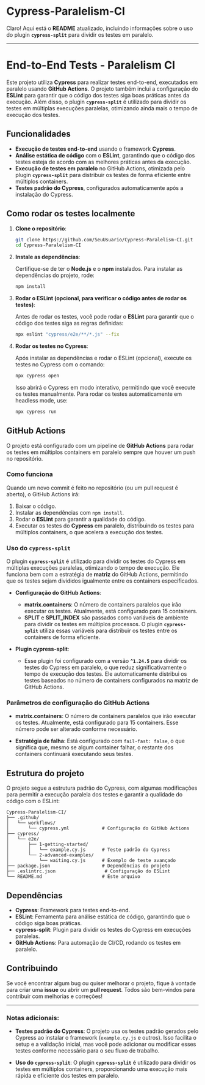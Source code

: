 # Cypress-Paralelism-CI
 
Claro! Aqui está o **README** atualizado, incluindo informações sobre o uso do plugin **`cypress-split`** para dividir os testes em paralelo.

---

# End-to-End Tests - Paralelism CI

Este projeto utiliza **Cypress** para realizar testes end-to-end, executados em paralelo usando **GitHub Actions**. O projeto também inclui a configuração do **ESLint** para garantir que o código dos testes siga boas práticas antes da execução. Além disso, o plugin **`cypress-split`** é utilizado para dividir os testes em múltiplas execuções paralelas, otimizando ainda mais o tempo de execução dos testes.

## Funcionalidades

- **Execução de testes end-to-end** usando o framework **Cypress**.
- **Análise estática de código** com o **ESLint**, garantindo que o código dos testes esteja de acordo com as melhores práticas antes da execução.
- **Execução de testes em paralelo** no GitHub Actions, otimizada pelo plugin **`cypress-split`** para distribuir os testes de forma eficiente entre múltiplos containers.
- **Testes padrão do Cypress**, configurados automaticamente após a instalação do Cypress.

## Como rodar os testes localmente

1. **Clone o repositório**:

   ```bash
   git clone https://github.com/SeuUsuario/Cypress-Paralelism-CI.git
   cd Cypress-Paralelism-CI
   ```

2. **Instale as dependências**:

   Certifique-se de ter o **Node.js** e o **npm** instalados. Para instalar as dependências do projeto, rode:

   ```bash
   npm install
   ```

3. **Rodar o ESLint (opcional, para verificar o código antes de rodar os testes)**:

   Antes de rodar os testes, você pode rodar o **ESLint** para garantir que o código dos testes siga as regras definidas:

   ```bash
   npx eslint "cypress/e2e/**/*.js" --fix
   ```

4. **Rodar os testes no Cypress**:

   Após instalar as dependências e rodar o ESLint (opcional), execute os testes no Cypress com o comando:

   ```bash
   npx cypress open
   ```

   Isso abrirá o Cypress em modo interativo, permitindo que você execute os testes manualmente. Para rodar os testes automaticamente em headless mode, use:

   ```bash
   npx cypress run
   ```

## GitHub Actions

O projeto está configurado com um pipeline de **GitHub Actions** para rodar os testes em múltiplos containers em paralelo sempre que houver um push no repositório.

### Como funciona

Quando um novo commit é feito no repositório (ou um pull request é aberto), o GitHub Actions irá:

1. Baixar o código.
2. Instalar as dependências com `npm install`.
3. Rodar o **ESLint** para garantir a qualidade do código.
4. Executar os testes do **Cypress** em paralelo, distribuindo os testes para múltiplos containers, o que acelera a execução dos testes.

### Uso do **`cypress-split`**

O plugin **`cypress-split`** é utilizado para dividir os testes do Cypress em múltiplas execuções paralelas, otimizando o tempo de execução. Ele funciona bem com a estratégia de **matriz** do GitHub Actions, permitindo que os testes sejam divididos igualmente entre os containers especificados.

- **Configuração do GitHub Actions**:
  - **matrix.containers**: O número de containers paralelos que irão executar os testes. Atualmente, está configurado para 15 containers.
  - **SPLIT** e **SPLIT_INDEX** são passados como variáveis de ambiente para dividir os testes em múltiplos processos. O plugin **`cypress-split`** utiliza essas variáveis para distribuir os testes entre os containers de forma eficiente.

- **Plugin cypress-split**:
  - Esse plugin foi configurado com a versão **`^1.24.5`** para dividir os testes do Cypress em paralelo, o que reduz significativamente o tempo de execução dos testes. Ele automaticamente distribui os testes baseados no número de containers configurados na matriz de GitHub Actions.

### Parâmetros de configuração do GitHub Actions

- **matrix.containers**: O número de containers paralelos que irão executar os testes. Atualmente, está configurado para 15 containers. Esse número pode ser alterado conforme necessário.
  
- **Estratégia de falha**: Está configurado com `fail-fast: false`, o que significa que, mesmo se algum container falhar, o restante dos containers continuará executando seus testes.

## Estrutura do projeto

O projeto segue a estrutura padrão do Cypress, com algumas modificações para permitir a execução paralela dos testes e garantir a qualidade do código com o ESLint:

```
Cypress-Paralelism-CI/
├── .github/
│   └── workflows/
│       └── cypress.yml            # Configuração do GitHub Actions
├── cypress/
│   └── e2e/
│       ├── 1-getting-started/
│       │   └── example.cy.js      # Teste padrão do Cypress
│       └── 2-advanced-examples/
│           └── waiting.cy.js      # Exemplo de teste avançado
├── package.json                   # Dependências do projeto
├── .eslintrc.json                  # Configuração do ESLint
└── README.md                      # Este arquivo
```

## Dependências

- **Cypress**: Framework para testes end-to-end.
- **ESLint**: Ferramenta para análise estática de código, garantindo que o código siga boas práticas.
- **cypress-split**: Plugin para dividir os testes do Cypress em execuções paralelas.
- **GitHub Actions**: Para automação de CI/CD, rodando os testes em paralelo.

## Contribuindo

Se você encontrar algum bug ou quiser melhorar o projeto, fique à vontade para criar uma **issue** ou abrir um **pull request**. Todos são bem-vindos para contribuir com melhorias e correções!

---

### Notas adicionais:

- **Testes padrão do Cypress**: O projeto usa os testes padrão gerados pelo Cypress ao instalar o framework (`example.cy.js` e outros). Isso facilita o setup e a validação inicial, mas você pode adicionar ou modificar esses testes conforme necessário para o seu fluxo de trabalho.
  
- **Uso do `cypress-split`**: O plugin **`cypress-split`** é utilizado para dividir os testes em múltiplos containers, proporcionando uma execução mais rápida e eficiente dos testes em paralelo.